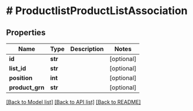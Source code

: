 # # ProductlistProductListAssociation


## Properties 


Name | Type | Description | Notes
------------ | ------------- | ------------- | -------------
**id**| **str** |   | [optional]
**list_id**| **str** |   | [optional]
**position**| **int** |   | [optional]
**product_grn**| **str** |   | [optional]


[[Back to Model list]](../../README.md#models) [[Back to API list]](../../README.md#endpoints) [[Back to README]](../../README.md)

